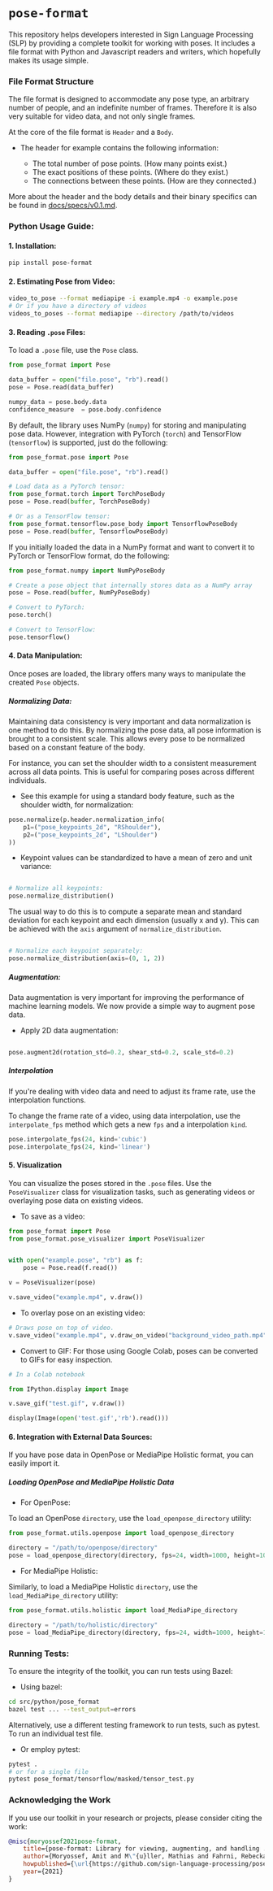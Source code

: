 # `pose-format`

This repository helps developers interested in Sign Language Processing (SLP) by providing a complete toolkit for working with poses. 
It includes a file format with Python and Javascript readers and writers, which hopefully makes its usage simple.

### File Format Structure
The file format is designed to accommodate any pose type, an arbitrary number of people, and an indefinite number of frames. 
Therefore it is also very suitable for video data, and not only single frames.

At the core of the file format is `Header` and a `Body`.

* The header for example contains the following information:

    - The total number of pose points. (How many points exist.)
    - The exact positions of these points. (Where do they exist.)
    - The connections between these points. (How are they connected.)

More about the header and the body details and their binary specifics can be found in [docs/specs/v0.1.md](specs_v01.rst#specs_v01).

### Python Usage Guide: 

#### 1. Installation: 

```bash
pip install pose-format
```

#### 2. Estimating Pose from Video:

```bash
video_to_pose --format mediapipe -i example.mp4 -o example.pose
# Or if you have a directory of videos
videos_to_poses --format mediapipe --directory /path/to/videos
```

#### 3. Reading `.pose` Files: 

To load a `.pose` file, use the `Pose` class.

```python
from pose_format import Pose

data_buffer = open("file.pose", "rb").read()
pose = Pose.read(data_buffer)

numpy_data = pose.body.data
confidence_measure  = pose.body.confidence
```

By default, the library uses NumPy (`numpy`) for storing and manipulating pose data. However, integration with PyTorch (`torch`) and TensorFlow (`tensorflow`) is supported, just do the following: 

```python
from pose_format.pose import Pose

data_buffer = open("file.pose", "rb").read()

# Load data as a PyTorch tensor:
from pose_format.torch import TorchPoseBody
pose = Pose.read(buffer, TorchPoseBody)

# Or as a TensorFlow tensor:
from pose_format.tensorflow.pose_body import TensorflowPoseBody
pose = Pose.read(buffer, TensorflowPoseBody)
```

If you initially loaded the data in a NumPy format and want to convert it to PyTorch or TensorFlow format, do the following:

```python
from pose_format.numpy import NumPyPoseBody

# Create a pose object that internally stores data as a NumPy array
pose = Pose.read(buffer, NumPyPoseBody)

# Convert to PyTorch:
pose.torch()

# Convert to TensorFlow:
pose.tensorflow()
```

#### 4. Data Manipulation: 

Once poses are loaded, the library offers many ways to manipulate the created `Pose` objects. 

##### Normalizing Data: 

Maintaining data consistency is very important and data normalization is one method to do this. By normalizing the pose data, all pose information is brought to a consistent scale. This allows every pose to be normalized based on a constant feature of the body.

For instance, you can set the shoulder width to a consistent measurement across all data points. This is useful for comparing poses across different individuals. 

* See this example for using a standard body feature, such as the shoulder width, for normalization:

```python
pose.normalize(p.header.normalization_info(
    p1=("pose_keypoints_2d", "RShoulder"),
    p2=("pose_keypoints_2d", "LShoulder")
))
```

* Keypoint values can be standardized to have a mean of zero and unit variance:

```python

# Normalize all keypoints:
pose.normalize_distribution()
```

The usual way to do this is to compute a separate mean and standard deviation for each keypoint and each dimension (usually x and y). This can be achieved with the `axis` argument of `normalize_distribution`. 


```python

# Normalize each keypoint separately:
pose.normalize_distribution(axis=(0, 1, 2))
```

##### Augmentation: 
Data augmentation is very important for improving the performance of machine learning models. We now provide a simple way to augment pose data.

* Apply 2D data augmentation:

```python

pose.augment2d(rotation_std=0.2, shear_std=0.2, scale_std=0.2)
```

##### Interpolation
If you're dealing with video data and need to adjust its frame rate, use the interpolation functions. 

To change the frame rate of a video, using data interpolation, use the `interpolate_fps` method which gets a new `fps` and a interpolation `kind`.

```python
pose.interpolate_fps(24, kind='cubic')
pose.interpolate_fps(24, kind='linear')
```

#### 5. Visualization
You can visualize the poses stored in the `.pose` files.
Use the `PoseVisualizer` class for visualization tasks, such as generating videos or overlaying pose data on existing videos.

* To save as a video: 
```python
from pose_format import Pose
from pose_format.pose_visualizer import PoseVisualizer


with open("example.pose", "rb") as f:
    pose = Pose.read(f.read())

v = PoseVisualizer(pose)

v.save_video("example.mp4", v.draw())
```

* To overlay pose on an existing video: 


```python
# Draws pose on top of video. 
v.save_video("example.mp4", v.draw_on_video("background_video_path.mp4"))
```

* Convert to GIF: 
For those using Google Colab, poses can be converted to GIFs for easy inspection. 

```python
# In a Colab notebook

from IPython.display import Image

v.save_gif("test.gif", v.draw())

display(Image(open('test.gif','rb').read()))
```

#### 6. Integration with External Data Sources:
If you have pose data in OpenPose or MediaPipe Holistic format, you can easily import it. 

##### Loading OpenPose and MediaPipe Holistic Data

* For OpenPose: 

To load an OpenPose `directory`, use the `load_openpose_directory` utility:


```python
from pose_format.utils.openpose import load_openpose_directory

directory = "/path/to/openpose/directory"
pose = load_openpose_directory(directory, fps=24, width=1000, height=1000)
```

* For MediaPipe Holistic: 

Similarly, to load a MediaPipe Holistic `directory`, use the `load_MediaPipe_directory` utility:

```python
from pose_format.utils.holistic import load_MediaPipe_directory

directory = "/path/to/holistic/directory"
pose = load_MediaPipe_directory(directory, fps=24, width=1000, height=1000)
```

### Running Tests:

To ensure the integrity of the toolkit, you can run tests using Bazel:

* Using bazel:

```bash
cd src/python/pose_format
bazel test ... --test_output=errors
```

Alternatively, use a different testing framework to run tests, such as pytest. To run an individual test file.

* Or employ pytest:

```bash
pytest .
# or for a single file
pytest pose_format/tensorflow/masked/tensor_test.py
```

### Acknowledging the Work 

If you use our toolkit in your research or projects, please consider citing the work:

```bibtex
@misc{moryossef2021pose-format, 
    title={pose-format: Library for viewing, augmenting, and handling .pose files},
    author={Moryossef, Amit and M\"{u}ller, Mathias and Fahrni, Rebecka},
    howpublished={\url{https://github.com/sign-language-processing/pose}},
    year={2021}
}
```
